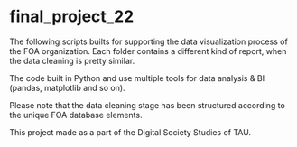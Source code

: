 # final_project_22

The following scripts builts for supporting the data visualization process of the FOA organization. Each folder contains a different kind of report, when the data cleaning is pretty similar. 

The code built in Python and use multiple tools for data analysis & BI (pandas, matplotlib and so on).

Please note that the data cleaning stage has been structured according to the unique FOA database elements.

This project made as a part of the Digital Society Studies of TAU.
